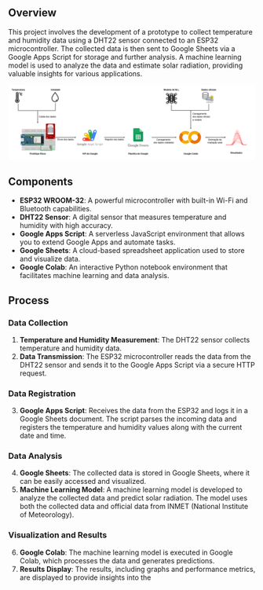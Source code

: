 ## Overview

This project involves the development of a prototype to collect temperature and humidity data using a DHT22 sensor connected to an ESP32 microcontroller. The collected data is then sent to Google Sheets via a Google Apps Script for storage and further analysis. A machine learning model is used to analyze the data and estimate solar radiation, providing valuable insights for various applications.

<img src="Figs/solution_structure.png" alt="Solution_structure" width="1000">

## Components

- **ESP32 WROOM-32**: A powerful microcontroller with built-in Wi-Fi and Bluetooth capabilities.
- **DHT22 Sensor**: A digital sensor that measures temperature and humidity with high accuracy.
- **Google Apps Script**: A serverless JavaScript environment that allows you to extend Google Apps and automate tasks.
- **Google Sheets**: A cloud-based spreadsheet application used to store and visualize data.
- **Google Colab**: An interactive Python notebook environment that facilitates machine learning and data analysis.

## Process

### Data Collection

1. **Temperature and Humidity Measurement**: The DHT22 sensor collects temperature and humidity data.
2. **Data Transmission**: The ESP32 microcontroller reads the data from the DHT22 sensor and sends it to the Google Apps Script via a secure HTTP request.
   
### Data Registration

3. **Google Apps Script**: Receives the data from the ESP32 and logs it in a Google Sheets document. The script parses the incoming data and registers the temperature and humidity values along with the current date and time.

### Data Analysis

4. **Google Sheets**: The collected data is stored in Google Sheets, where it can be easily accessed and visualized.
5. **Machine Learning Model**: A machine learning model is developed to analyze the collected data and predict solar radiation. The model uses both the collected data and official data from INMET (National Institute of Meteorology).

### Visualization and Results

6. **Google Colab**: The machine learning model is executed in Google Colab, which processes the data and generates predictions.
7. **Results Display**: The results, including graphs and performance metrics, are displayed to provide insights into the
